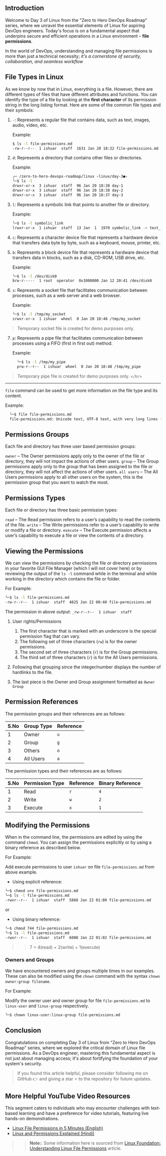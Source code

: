 ## Introduction

Welcome to Day 3 of Linux from the "Zero to Hero DevOps Roadmap" series, where we unravel the essential elements of Linux for aspiring DevOps engineers. Today's focus is on a fundamental aspect that underpins secure and efficient operations in a Linux environment – **file permissions**.

In the world of DevOps, understanding and managing file permissions is more than just a technical necessity; *it's a cornerstone of security, collaboration, and seamless workflow*

## File Types in Linux

As we know by now that in Linux, everything is a file. However, there are different types of files that have different attributes and functions. You can identify the type of a file by looking at the **first character** of its permission string in the long listing format. Here are some of the common file types and their symbols:

1. `-`: Represents a regular file that contains data, such as text, images, audio, video, etc.

   Example:

   ```bash
   $ ls -l file-permissions.md
   -rw-r--r--  1 ishuar  staff  1631 Jan 20 18:32 file-permissions.md
   ```
2. `d`: Represents a directory that contains other files or directories.

   Example:

   ```bash
   ╭─ /zero-to-hero-devops-roadmap/linux ‹linux/day-3●›
   ╰─$ ls -l
   drwxr-xr-x  3 ishuar  staff  96 Jan 20 18:38 day-1
   drwxr-xr-x  3 ishuar  staff  96 Jan 20 18:38 day-2
   drwxr-xr-x  3 ishuar  staff  96 Jan 20 18:37 day-3
   ```
3. `l`: Represents a symbolic link that points to another file or directory.

   Example:

   ```bash
   ╰─$ ls -l symbolic_link
   lrwxr-xr-x  1 ishuar  staff  13 Jan  1  1970 symbolic_link -> test_file.txt
   ```
4. `c`: Represents a character device file that represents a hardware device that transfers data byte by byte, such as a keyboard, mouse, printer, etc.
5. `b`: Represents a block device file that represents a hardware device that transfers data in blocks, such as a disk, CD-ROM, USB drive, etc.

   Example:

   ```bash
   ╰─$ ls -l /dev/disk0
   brw-r-----  1 root  operator  0x1000000 Jan 12 20:41 /dev/disk0
   ```
6. `s`: Represents a socket file that facilitates communication between processes, such as a web server and a web browser.

   Example:

   ```bash
   ╰─$ ls -l /tmp/my_socket
   srwxr-xr-x  1 ishuar  wheel  0 Jan 20 18:46 /tmp/my_socket
   ```

> Temporary socket file is created for demo purposes only.

7. `p`: Represents a pipe file that facilitates communication between processes using a FIFO (first in first out) method.

   Example:

   ```bash
     ╰─$ ls -l /tmp/my_pipe
     prw-r--r--  1 ishuar  wheel  0 Jan 20 18:48 /tmp/my_pipe
   ```

> Temporary pipe file is created for demo purposes only.
> `</br>`

---

`file` command can be used to get more information on the file type and its content.

Example:

```bash
  ╰─$ file file-permissions.md
  file-permissions.md: Unicode text, UTF-8 text, with very long lines (329)
```

## Permissions Groups

Each file and directory has three user based permission groups:

`owner` – The Owner permissions apply only to the owner of the file or directory, they will not impact the actions of other users.
`group` – The Group permissions apply only to the group that has been assigned to the file or directory, they will not affect the actions of other users.
`all users` – The All Users permissions apply to all other users on the system, this is the permission group that you want to watch the most.

## Permissions Types

Each file or directory has three basic permission types:

`read` – The Read permission refers to a user’s capability to read the contents of the file.
`write` – The Write permissions refer to a user’s capability to write or modify a file or directory.
`execute` – The Execute permission affects a user’s capability to execute a file or view the contents of a directory.

## Viewing the Permissions

We can view the permissions by checking the file or directory permissions in your favorite GUI File Manager (which I will not cover here) or by reviewing the output of the `ls -l` command while in the terminal and while working in the directory which contains the file or folder.

For Example:

```bash
╰─$ ls -l file-permissions.md
-rw-r--r--  1 ishuar  staff  4825 Jan 22 00:40 file-permissions.md
```

The permission in above output: `_rw-r--r--  1 ishuar  staff`

1. User rights/Permissions

   1. The first character that is marked with an underscore is the special permission flag that can vary.
   2. The following set of three characters (`rw`) is for the owner permissions.
   3. The second set of three characters (`r`) is for the Group permissions.
   4. The third set of three characters (`r`) is for the All Users permissions.
2. Following that grouping since the integer/number displays the number of hardlinks to the file.
3. The last piece is the Owner and Group assignment formatted as `Owner` `Group`

## Permission References

The permission groups and their references are as follows:

| S.No | Group Type | Reference |
|------|------------|-----------|
| 1    | Owner      | `u`       |
| 2    | Group      | `g`       |
| 3    | Others     | `o`       |
| 4    | All Users  | `a`       |


The permission types and their references are as follows:

| S.No | Permission Type | Reference | Binary Reference |
|------|-----------------|-----------|------------------|
| 1    | Read            | `r`       | `4`              |
| 2    | Write           | `w`       | `2`              |
| 3    | Execute         | `x`       | `1`              |


## Modifying the Permissions

When in the command line, the permissions are edited by using the command `chmod`. You can assign the permissions explicitly or by using a binary reference as described below.

For Example:

Add execute permissions to user `ishuar` on file `file-permissions.md` from above example.

- Using explicit reference:
```bash
╰─$ chmod u+x file-permissions.md
╰─$ ls -l file-permissions.md
-rwxr--r--  1 ishuar  staff  5868 Jan 22 01:00 file-permissions.md
```
or

- Using binary reference:
```bash
╰─$ chmod 744 file-permissions.md
╰─$ ls -l file-permissions.md
-rwxr--r--  1 ishuar  staff  6008 Jan 22 01:02 file-permissions.md
```
>>  7 = 4(read) + 2(write) + 1(execute)

### Owners and Groups

We have encountered owners and groups multiple times in our examples. These can also be modified using the `chown` command with the syntax `chown owner:group filename`.

For Example:

Modify the owner user and owner group for file `file-permissions.md` to `linux-user` and `linux-group` respectively.

```bash
╰─$ chown linux-user:linux-group file-permissions.md
```

## Conclusion

Congratulations on completing Day 3 of Linux from "Zero to Hero DevOps Roadmap" series, where we explored the critical domain of Linux file permissions. As a DevOps engineer, mastering this fundamental aspect is not just about managing access; it's about fortifying the foundation of your system's security.


> If you found this article helpful, please consider following me on GitHub 👉 and giving a star :star: to the repository for future updates.

## More Helpful YouTube Video Resources

This segment caters to individuals who may encounter challenges with text-based learning and have a preference for video tutorials, featuring live hands-on demonstrations.

- [Linux File Permissions in 5 Minutes (English)](https://www.youtube.com/watch?v=LnKoncbQBsM)
- [Linux and Permissions Explained (Hindi)](https://www.youtube.com/watch?v=HgMHAbg4TUk)

<!-- Info and disclaimer --->
>> **Note:**: Some information here is sourced from [Linux Foundation: Understanding Linux File Permissions](https://www.linuxfoundation.org/blog/blog/classic-sysadmin-understanding-linux-file-permissions) article.
